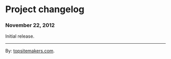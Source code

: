 # Project changelog

### November 22, 2012

Initial release.

<hr>

By: [topsitemakers.com](http://www.topsitemakers.com).
